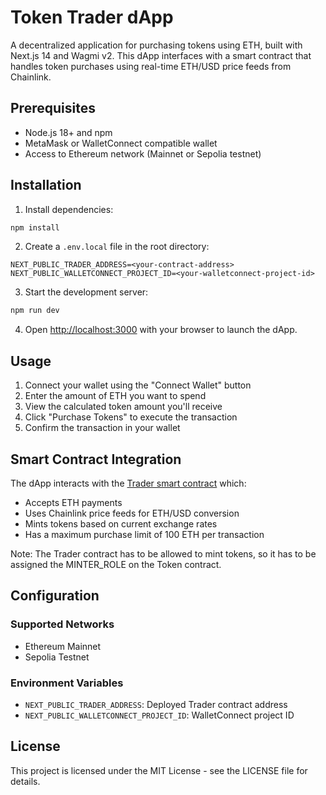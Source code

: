 # Token Trader dApp

A decentralized application for purchasing tokens using ETH, built with Next.js 14 and Wagmi v2. This dApp interfaces with a smart contract that handles token purchases using real-time ETH/USD price feeds from Chainlink.

## Prerequisites

- Node.js 18+ and npm
- MetaMask or WalletConnect compatible wallet
- Access to Ethereum network (Mainnet or Sepolia testnet)

## Installation

1. Install dependencies:
```bash
npm install
```

2. Create a `.env.local` file in the root directory:
```env
NEXT_PUBLIC_TRADER_ADDRESS=<your-contract-address>
NEXT_PUBLIC_WALLETCONNECT_PROJECT_ID=<your-walletconnect-project-id>
```

3. Start the development server:
```bash
npm run dev
```

4. Open [http://localhost:3000](http://localhost:3000) with your browser to launch the dApp.

## Usage

1. Connect your wallet using the "Connect Wallet" button
2. Enter the amount of ETH you want to spend
3. View the calculated token amount you'll receive
4. Click "Purchase Tokens" to execute the transaction
5. Confirm the transaction in your wallet

## Smart Contract Integration

The dApp interacts with the [Trader smart contract](https://github.com/zakhard90/chainlink-price-feed) which:
- Accepts ETH payments
- Uses Chainlink price feeds for ETH/USD conversion
- Mints tokens based on current exchange rates
- Has a maximum purchase limit of 100 ETH per transaction

Note: The Trader contract has to be allowed to mint tokens, so it has to be assigned the MINTER_ROLE on the Token contract.

## Configuration

### Supported Networks
- Ethereum Mainnet
- Sepolia Testnet

### Environment Variables
- `NEXT_PUBLIC_TRADER_ADDRESS`: Deployed Trader contract address
- `NEXT_PUBLIC_WALLETCONNECT_PROJECT_ID`: WalletConnect project ID

## License

This project is licensed under the MIT License - see the LICENSE file for details.